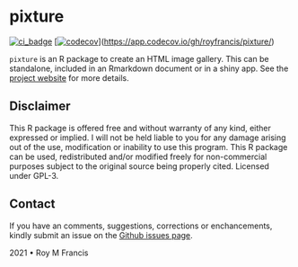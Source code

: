 # pixture

[![ci_badge](https://github.com/royfrancis/pixture/workflows/build/badge.svg)](https://github.com/royfrancis/pixture/actions?workflow=build) [[![codecov](https://codecov.io/gh/royfrancis/pixture/branch/main/graph/badge.svg?token=4DOQ8HNQFK)](https://codecov.io/gh/royfrancis/pixture)](https://app.codecov.io/gh/royfrancis/pixture/)

`pixture` is an R package to create an HTML image gallery. This can be standalone, included in an Rmarkdown document or in a shiny app. See the [project website](http://royfrancis.github.io/pixture) for more details.

## Disclaimer

This R package is offered free and without warranty of any kind, either expressed or implied. I will not be held liable to you for any damage arising out of the use, modification or inability to use this program. This R package can be used, redistributed and/or modified freely for non-commercial purposes subject to the original source being properly cited. Licensed under GPL-3.  

## Contact

If you have an comments, suggestions, corrections or enchancements, kindly submit an issue on the [Github issues page](https://github.com/royfrancis/pixture/issues).  

2021 • Roy M Francis  
